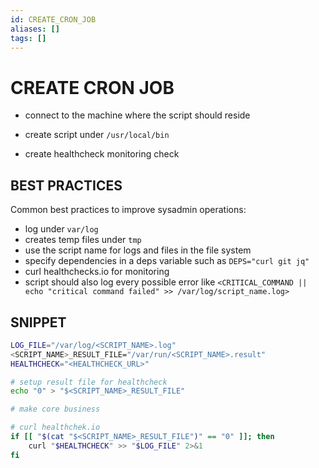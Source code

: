 ```yaml
---
id: CREATE_CRON_JOB
aliases: []
tags: []
---
```


# CREATE CRON JOB

- connect to the machine where the script should reside

- create script under `/usr/local/bin`

- create healthcheck monitoring check

## BEST PRACTICES

Common best practices to improve sysadmin operations:

- log under `var/log`
- creates temp files under `tmp`
- use the script name for logs and files in the file system
- specify dependencies in a deps variable such as `DEPS="curl git jq"`
- curl healthchecks.io for monitoring
- script should also log every possible error like `<CRITICAL_COMMAND || echo "critical command failed" >> /var/log/script_name.log>`

## SNIPPET

```bash
LOG_FILE="/var/log/<SCRIPT_NAME>.log"
<SCRIPT_NAME>_RESULT_FILE="/var/run/<SCRIPT_NAME>.result"
HEALTHCHECK="<HEALTHCHECK_URL>"

# setup result file for healthcheck
echo "0" > "$<SCRIPT_NAME>_RESULT_FILE"

# make core business

# curl healthchek.io
if [[ "$(cat "$<SCRIPT_NAME>_RESULT_FILE")" == "0" ]]; then
    curl "$HEALTHCHECK" >> "$LOG_FILE" 2>&1
fi
```
